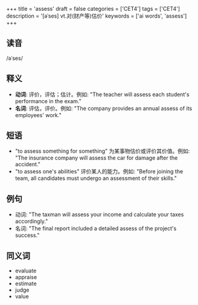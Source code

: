 +++
title = 'assess'
draft = false
categories = ['CET4']
tags = ['CET4']
description = '[əˈses] vt.对(财产等)估价'
keywords = ['ai words', 'assess']
+++

## 读音
/əˈses/

## 释义
- **动词**: 评价，评估；估计。例如: "The teacher will assess each student's performance in the exam."
- **名词**: 评估，评价。例如: "The company provides an annual assess of its employees' work."

## 短语
- "to assess something for something" 为某事物估价或评价其价值。例如: "The insurance company will assess the car for damage after the accident."
- "to assess one's abilities" 评价某人的能力。例如: "Before joining the team, all candidates must undergo an assessment of their skills."

## 例句
- 动词: "The taxman will assess your income and calculate your taxes accordingly."
- 名词: "The final report included a detailed assess of the project's success."

## 同义词
- evaluate
- appraise
- estimate
- judge
- value
